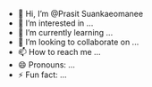 - 👋 Hi, I’m @Prasit Suankaeomanee
- 👀 I’m interested in ...
- 🌱 I’m currently learning ...
- 💞️ I’m looking to collaborate on ...
- 📫 How to reach me ...
- 😄 Pronouns: ...
- ⚡ Fun fact: ...

<!---
prasitsuankaeomenee/prasitsuankaeomenee is a ✨ special ✨ repository because its `README.md` (this file) appears on your GitHub profile.
You can click the Preview link to take a look at your changes.
--->
